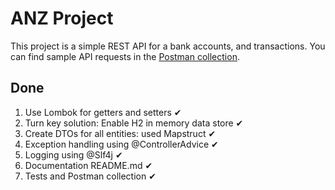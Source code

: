 # ANZ Project
This project is a simple REST API for a bank accounts, and transactions. You can find sample API requests in the
[Postman collection](postman/ANZ&#32;Project&#32;API&#32;requests.postman_collection.json).


## Done
1. Use Lombok for getters and setters ✔
2. Turn key solution: Enable H2 in memory data store ✔
3. Create DTOs for all entities: used Mapstruct ✔
4. Exception handling using @ControllerAdvice ✔
5. Logging using @Slf4j ✔
6. Documentation README.md ✔
7. Tests and Postman collection ✔
